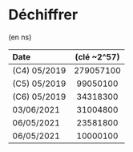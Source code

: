 # Déchiffrer

(en ns)

| Date         | (clé ~2^57) |
| :----------- | :---------: |
| (C4) 05/2019 |  279057100  |
| (C5) 05/2019 |  99050100   |
| (C6) 05/2019 |  34318300   |
| 03/06/2021   |  31004800   |
| 06/05/2021   |  23581800   |
| 06/05/2021   |  10000100   |
